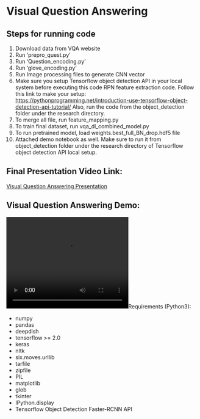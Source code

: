 # Visual Question Answering

## Steps for running code
1. Download data from VQA website
2. Run ‘prepro_quest.py’
3. Run ‘Question_encoding.py’
4. Run ‘glove_encoding.py’
5. Run Image processing files to generate CNN vector
6. Make sure you setup Tensorflow object detection API in your local system before executing this code RPN feature extraction code. Follow this link to make your setup: https://pythonprogramming.net/introduction-use-tensorflow-object-detection-api-tutorial/ Also, run the code from the object_detection folder under the research directory.
7. To merge all file, run feature_mapping.py
8. To train final dataset, run vqa_dl_combined_model.py
9. To run pretrained model, load weights.best_full_BN_drop.hdf5 file
10. Attached demo notebook as well. Make sure to run it from object_detection folder under the research directory of Tensorflow object detection API local setup.

## Final Presentation Video Link:
<a name="Visual Question Answering Presentation" href="https://www.youtube.com/watch?v=PDTpBWwNxZs&t=89s">Visual Question Answering Presentation</a>

## Visual Question Answering Demo:
<video width="320" height="240" controls>
	<source src="VQA_demo.mp4" type="video/mp4">
	VQA Demo
</video

## Requirements (Python3):
* numpy
* pandas
* deepdish
* tensorflow >= 2.0
* keras
* nltk
* six.moves.urllib
* tarfile
* zipfile
* PIL
* matplotlib
* glob
* tkinter
* IPython.display
* Tensorflow Object Detection Faster-RCNN API